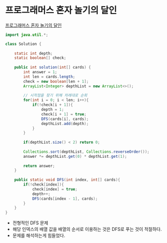 # 프로그래머스 혼자 놀기의 달인
[프로그래머스 혼자 놀기의 달인](https://school.programmers.co.kr/learn/courses/30/lessons/131130)
```java
import java.util.*;

class Solution {
    
    static int depth;
    static boolean[] check;
    
    public int solution(int[] cards) {
        int answer = 1;
        int len = cards.length;
        check = new boolean[len + 1];
        ArrayList<Integer> depthList = new ArrayList<>(); 
        
        // 시작점을 찾기 위해 차례대로 순회
        for(int i = 0; i < len; i++){
            if(!check[i + 1]){
                depth = 1;
                check[i + 1] = true;
                DFS(cards[i], cards);
                depthList.add(depth);
            }
        }
        
        if(depthList.size() < 2) return 0;
        
        Collections.sort(depthList, Collections.reverseOrder());
        answer *= depthList.get(0) * depthList.get(1);
        
        return answer;
    }
    
    public static void DFS(int index, int[] cards){
        if(!check[index]){
            check[index] = true; 
            depth++;
            DFS(cards[index - 1], cards);
        }
    }
}
```
* 전형적인 DFS 문제
* 해당 인덱스의 배열 값을 배열의 순서로 이용하는 것은 DFS로 푸는 것이 적절하다.
* 문제를 해석하는게 힘들었다.